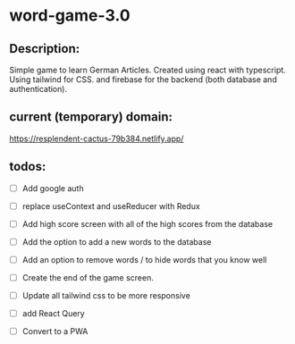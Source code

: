 # word-game-3.0

## Description:
Simple game to learn German Articles. Created using react with typescript. Using tailwind for CSS. and firebase for the backend (both database and authentication).

## current (temporary) domain:
https://resplendent-cactus-79b384.netlify.app/

## todos:

- [ ] Add google auth
- [ ] replace useContext and useReducer with Redux
- [ ] Add high score screen with all of the high scores from the database
- [ ] Add the option to add a new words to the database
- [ ] Add an option to remove words / to hide words that you know well
- [ ] Create the end of the game screen.
- [ ] Update all tailwind css to be more responsive 
- [ ] add React Query
- [ ] Convert to a PWA




